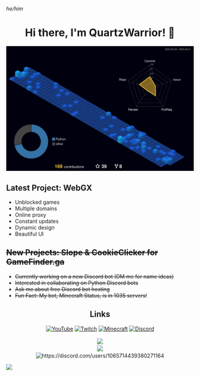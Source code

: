 <i>he/him</i>

<div align="center">
  <h1>Hi there, I'm QuartzWarrior! 👋</h1>
</div>

<div align="center">
  <img src="./profile-3d-contrib/profile-night-view.svg"/>
</div>

## Latest Project: WebGX
- Unblocked games
- Multiple domains
- Online proxy
- Constant updates
- Dynamic design
- Beautiful UI

## ~~New Projects: Slope & CookieClicker for GameFinder.ga~~

- ~~Currently working on a new Discord bot (DM me for name ideas)~~
- ~~Interested in collaborating on Python Discord bots~~
- ~~Ask me about free Discord bot hosting~~
- ~~Fun Fact: My bot, Minecraft Status, is in 1035 servers!~~

<div align="center">
  <h2>Links</h2>
  <a href="https://www.youtube.com/channel/UCvnZf6ubXmuYe7RMtmffWHw"><img src="https://www.youtube.com/s/desktop/a2ac178f/img/favicon.ico" width="32" height="32" alt="YouTube"></a>
  <a href="https://www.twitch.tv/quartzwarior"><img src="https://static.twitchcdn.net/assets/favicon-32-e29e246c157142c94346.png" width="32" height="32" alt="Twitch"></a>
  <!--<a href="https://osu.ppy.sh/users/"><img src="https://osu.ppy.sh/favicon-32x32.png" width="32" height="32" alt="osu!"></a>-->
  <a href="https://mine.ly/QuartzWarrior"><img src="https://crafatar.com/renders/head/99d18d7874cd4652b2fe6aed2f805610?overlay" width="32" height="32" alt="Minecraft"></a>
  <a href="https://discord.gg/D9uKWv2ec9"><img src="https://discord.com/assets/847541504914fd33810e70a0ea73177e.ico" width="32" height="32" alt="Discord"></a>
</div>
<br>
<div align="center">
  <img src="https://komarev.com/ghpvc/?username=QuartzWarrior&style=for-the-badge&label=VIEWS"/><br>
</div>


<div align="center">
  <img src="https://readme-github-stats.vercel.app/api?username=QuartzWarrior&theme=radical&show_icons=true&count_private=true&title_color=257076&icon_color=257076&show_owner=true"/>
</div>
<div align="center">
  <img src="https://lanyard-profile-readme.vercel.app/api/1065714439380271164" alt="https://discord.com/users/1065714439380271164" />
</div>

<!-- 
 **QuartzWarrior/QuartzWarrior** is a ✨ _special_ ✨ repository because its `README.md` (this file) appears on your GitHub profile.

Here are some ideas to get you started:

- 🔭 I’m currently working on ...
- 🌱 I’m currently learning ...
- 👯 I’m looking to collaborate on ...
- 🤔 I’m looking for help with ...
- 💬 Ask me about ...
- 📫 How to reach me: ...
- 😄 Pronouns: ...
- ⚡ Fun fact: ...
-->
![](https://hit.yhype.me/github/profile?user_id=74436633)
